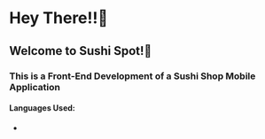 <h1>Hey There!!🌝</h1>
<h2>Welcome to Sushi Spot!🍣</h2>
<h3>This is a Front-End Development of a Sushi Shop Mobile Application</h3>

<h4>Languages Used:</h4>
<ul>
  <li></li>
</ul>
